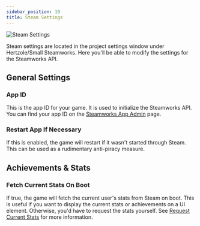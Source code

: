 ```yaml
---
sidebar_position: 10
title: Steam Settings
---
```


![Steam Settings](/img/steam_settings.webp)

Steam settings are located in the project settings window under Hertzole/Small Steamworks. Here you'll be able to modify the settings for the Steamworks API.

## General Settings

### App ID
This is the app ID for your game. It is used to initialize the Steamworks API. You can find your app ID on the [Steamworks App Admin](https://partner.steamgames.com/apps) page.

### Restart App If Necessary
If this is enabled, the game will restart if it wasn't started through Steam. This can be used as a rudimentary anti-piracy measure.

## Achievements & Stats

### Fetch Current Stats On Boot
If true, the game will fetch the current user's stats from Steam on boot. This is useful if you want to display the current stats or achievements on a UI element. Otherwise, you'd have to request the stats yourself. See [Request Current Stats](stats#request-current-stats) for more information.